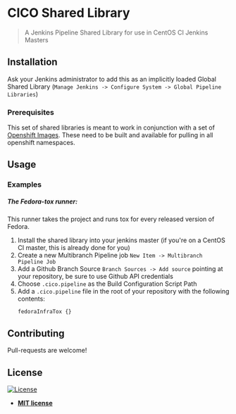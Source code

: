 # CICO Shared Library
> A Jenkins Pipeline Shared Library for use in CentOS CI Jenkins Masters

## Installation
Ask your Jenkins administrator to add this as an implicitly loaded Global
Shared Library (`Manage Jenkins -> Configure System -> Global Pipeline
Libraries`)

### Prerequisites
This set of shared libraries is meant to work in conjunction with a set of
[Openshift Images](centosci/images). These need to be built and available for
pulling in all openshift namespaces.

## Usage

### Examples
##### The Fedora-tox runner:
This runner takes the project and runs tox for every released version of Fedora. 

1. Install the shared library into your jenkins master (if you're on a CentOS
CI master, this is already done for you)
2. Create a new Multibranch Pipeline job `New Item -> Multibranch Pipeline
Job`
3. Add a Github Branch Source `Branch Sources -> Add source` pointing at your
repository, be sure to use Github API credentials
4. Choose `.cico.pipeline` as the Build Configuration Script Path
5. Add a `.cico.pipeline` file in the root of your repository with the following contents:
   ```
   fedoraInfraTox {}
   ``` 

## Contributing
Pull-requests are welcome!

## License

[![License](http://img.shields.io/:license-mit-blue.svg?style=flat-square)](http://badges.mit-license.org)

- **[MIT license](http://opensource.org/licenses/mit-license.php)**
